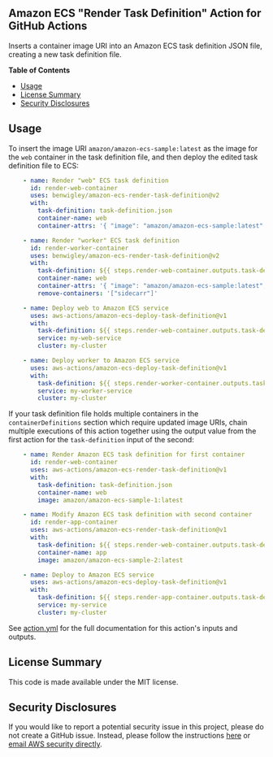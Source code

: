 ## Amazon ECS "Render Task Definition" Action for GitHub Actions

Inserts a container image URI into an Amazon ECS task definition JSON file, creating a new task definition file.

**Table of Contents**

<!-- toc -->

- [Usage](#usage)
- [License Summary](#license-summary)
- [Security Disclosures](#security-disclosures)

<!-- tocstop -->

## Usage

To insert the image URI `amazon/amazon-ecs-sample:latest` as the image for the `web` container in the task definition file, and then deploy the edited task definition file to ECS:

```yaml
    - name: Render "web" ECS task definition
      id: render-web-container
      uses: benwigley/amazon-ecs-render-task-definition@v2
      with:
        task-definition: task-definition.json
        container-name: web
        container-attrs: '{ "image": "amazon/amazon-ecs-sample:latest" }'

    - name: Render "worker" ECS task definition
      id: render-worker-container
      uses: benwigley/amazon-ecs-render-task-definition@v2
      with:
        task-definition: ${{ steps.render-web-container.outputs.task-definition }}
        container-name: web
        container-attrs: '{ "image": "amazon/amazon-ecs-sample:latest", "name": "web-worker", "cpu": 256, "memory": 512 }'
        remove-containers: '["sidecarr"]'

    - name: Deploy web to Amazon ECS service
      uses: aws-actions/amazon-ecs-deploy-task-definition@v1
      with:
        task-definition: ${{ steps.render-web-container.outputs.task-definition }}
        service: my-web-service
        cluster: my-cluster

    - name: Deploy worker to Amazon ECS service
      uses: aws-actions/amazon-ecs-deploy-task-definition@v1
      with:
        task-definition: ${{ steps.render-worker-container.outputs.task-definition }}
        service: my-worker-service
        cluster: my-cluster
```

If your task definition file holds multiple containers in the `containerDefinitions`
section which require updated image URIs, chain multiple executions of this action
together using the output value from the first action for the `task-definition`
input of the second:

```yaml
    - name: Render Amazon ECS task definition for first container
      id: render-web-container
      uses: aws-actions/amazon-ecs-render-task-definition@v1
      with:
        task-definition: task-definition.json
        container-name: web
        image: amazon/amazon-ecs-sample-1:latest

    - name: Modify Amazon ECS task definition with second container
      id: render-app-container
      uses: aws-actions/amazon-ecs-render-task-definition@v1
      with:
        task-definition: ${{ steps.render-web-container.outputs.task-definition }}
        container-name: app
        image: amazon/amazon-ecs-sample-2:latest

    - name: Deploy to Amazon ECS service
      uses: aws-actions/amazon-ecs-deploy-task-definition@v1
      with:
        task-definition: ${{ steps.render-app-container.outputs.task-definition }}
        service: my-service
        cluster: my-cluster
```

See [action.yml](action.yml) for the full documentation for this action's inputs and outputs.

## License Summary

This code is made available under the MIT license.

## Security Disclosures

If you would like to report a potential security issue in this project, please do not create a GitHub issue.  Instead, please follow the instructions [here](https://aws.amazon.com/security/vulnerability-reporting/) or [email AWS security directly](mailto:aws-security@amazon.com).
